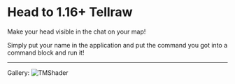 # Head to 1.16+ Tellraw
Make your head visible in the chat on your map!

Simply put your name in the application and put the command you got into a command block and run it!

---
Gallery:
![TMShader](https://i.ibb.co/SydVhzX/TMShader.png)
